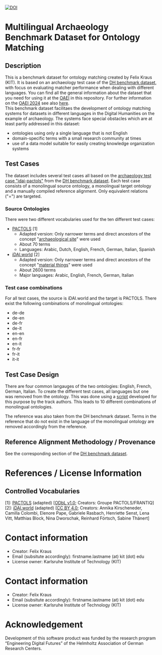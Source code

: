 [![DOI](https://zenodo.org/badge/824415368.svg)](https://zenodo.org/doi/10.5281/zenodo.12731599)

# Multilingual Archaeology Benchmark Dataset for Ontology Matching

## Description

This is a benchmark dataset for ontology matching created by Felix Kraus (KIT). It is based on an archaeology test case of the [DH benchmark dataset](https://github.com/FelixFrizzy/DH-benchmark), with focus on evaluating matcher performance when dealing with different languages. You can find all the general information about the dataset that you need for using it at the [OAEI](https://oaei.ontologymatching.org/) in this repository.
For further information on the [OAEI 2024](http://oaei.ontologymatching.org/2024/) see also [here](https://felixfrizzy.github.io/DH-benchmark-multiling/).   
This benchmark dataset facilitaes the development of ontology matching systems for datasets in different languages in the Digital Humanities on the example of archaeology. The systems face special obstacles which are at least partly addressed in this dataset:

- ontologies using only a single language that is not English
- domain-specific terms with a small research community at times
- use of a data model suitable for easily creating knowledge organization systems

## Test Cases

The dataset includes several test cases all based on the [archaeology test case "idai-pactols"](https://github.com/FelixFrizzy/DH-benchmark/tree/main/arch2_idai-pactols) from the [DH benchmark dataset](https://github.com/FelixFrizzy/DH-benchmark). Each test case consists of a monolingual source ontology, a monolingual target ontology and a manually compiled reference alignment. Only equivalent relations ("=") are targeted.

### Source Ontologies

There were two different vocabularies used for the ten different test cases:
- [PACTOLS](https://isl.ics.forth.gr/bbt-federated-thesaurus/PACTOLS/en/) [1]
    - Adapted version: Only narrower terms and direct ancestors of the concept "[archaeological site](https://ark.frantiq.fr/ark:/26678/pcrt9PJh9aTXv4)" were used
    - About 70 terms
    - Languages: Arabic, Dutch, English, French, German, Italian, Spanish
- [iDAI.world](https://isl.ics.forth.gr/bbt-federated-thesaurus/DAI/en/) [2]
    - Adapted version: Only narrower terms and direct ancestors of the concept "[material things](http://thesauri.da2inst.org/_1c0fa2d2)" were used
    - About 2600 terms
    - Major languages: Arabic, English, French, German, Italian

### Test case combinations
For all test cases, the source is iDAI.world and the target is PACTOLS. There exist the following combinations of monolingual ontologies:
- de-de
- de-en
- de-fr
- de-it
- en-en
- en-fr
- en-it
- fr-fr
- fr-it
- it-it



## Test Case Design
There are four common langauges of the two ontologies: English, French, German, Italian. To create the different test cases, all languages but one was removed from the ontology. This was done using a [script](https://github.com/FelixFrizzy/rdf-tools/tree/main/remove-language) developed for this purpose by the track authors. This leads to 10 different combinations of monolingual ontologies. 

The reference was also taken from the DH benchmark dataset. Terms in the reference that do not exist in the language of the monolingual ontology are removed accordingly from the reference. 

## Reference Alignment Methodology / Provenance
See the corresponding section of the [DH benchmark dataset](https://github.com/FelixFrizzy/DH-benchmark?tab=readme-ov-file#reference-alignment-methodology--provenance). 

# References / License Information
## Controlled Vocabularies
[1]: [PACTOLS](https://isl.ics.forth.gr/bbt-federated-thesaurus/PACTOLS/en/) (adapted) [[ODbL v1.0](https://opendatacommons.org/licenses/odbl/1-0/); Creators: Groupe PACTOLS/FRANTIQ]  
[2]: [iDAI.world](https://isl.ics.forth.gr/bbt-federated-thesaurus/DAI/en/) (adapted)[](https://vocabs.dariah.eu/defc_thesaurus/en/) [[CC BY 4.0](https://creativecommons.org/licenses/by/4.0/deed.en); Creators: Annika Kirscheneder, Camilla Colombi, Elenore Pape, Gabriele Rasbach, Henriette Senst, Lena Vitt, Matthias Block, Nina Dworschak, Reinhard Förtsch, Sabine Thänert]  

# Contact information
- Creator: Felix Kraus
- Email (subsitute accordingly): firstname.lastname (at) kit (dot) edu
- License owner: Karlsruhe Institute of Technology (KIT)

# Contact information
- Creator: Felix Kraus
- Email (subsitute accordingly): firstname.lastname (at) kit (dot) edu
- License owner: Karlsruhe Institute of Technology (KIT)

# Acknowledgement
Development of this software product was funded by the research program “Engineering Digital Futures” of the Helmholtz Association of German Research Centers.

